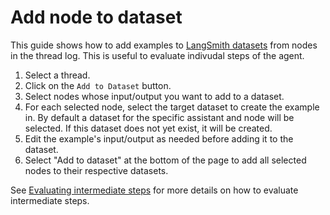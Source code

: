 # Add node to dataset

This guide shows how to add examples to [LangSmith datasets](https://docs.smith.langchain.com/evaluation/how_to_guides#dataset-management) from nodes in the thread log. This is useful to evaluate indivudal steps of the agent.

1. Select a thread.
2. Click on the `Add to Dataset` button.
3. Select nodes whose input/output you want to add to a dataset.
4. For each selected node, select the target dataset to create the example in. By default a dataset for the specific assistant and node will be selected. If this dataset does not yet exist, it will be created.
5. Edit the example's input/output as needed before adding it to the dataset.
6. Select "Add to dataset" at the bottom of the page to add all selected nodes to their respective datasets.

See [Evaluating intermediate steps](https://docs.smith.langchain.com/evaluation/how_to_guides/langgraph#evaluating-intermediate-steps) for more details on how to evaluate intermediate steps.
